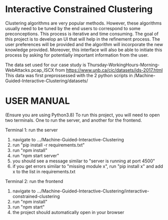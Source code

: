 # Interactive Constrained Clustering
 Clustering algorithms are very popular methods. However, these algorithms usually need to be tuned by the end users to correspond to some preconceptions. This process is iterative and time consuming. The goal of this project is to develop an UI that will help in the refinement process. The user preferences will be provided and the algorithm will incorporate the new knowledge provided. Moreover, this interface will also be able to initiate this process by asking for potentially important information from the user.


The data set used for our case study is Thursday-WorkingHours-Morning-WebAttacks.pcap_ISCX from https://www.unb.ca/cic/datasets/ids-2017.html
This data was first preprossessed with the 2 python scripts in /Machine-Guided-Interactive-Clustering/datasets/

# USER MANUAL
(Ensure you are using Python3.8)
To run this project, you will need to open two terminals. One to run the server, and another for the frontend.

Terminal 1: run the server
1. navigate to .../Machine-Guided-Interactive-Clustering
2. run "pip install -r requirements.txt"
3. run "npm install"
4. run "npm start server"
5. you should see a message similar to "server is running at port 4500"
6. if you get errors similar to "missing module x", run "pip install x" and add x to the list in requirements.txt

Terminal 2: run the frontend
1. navigate to .../Machine-Guided-Interactive-Clustering/interactive-constrained-clustering
2. run "npm install"
3. run "npm start"
4. the project should automatically open in your browser
